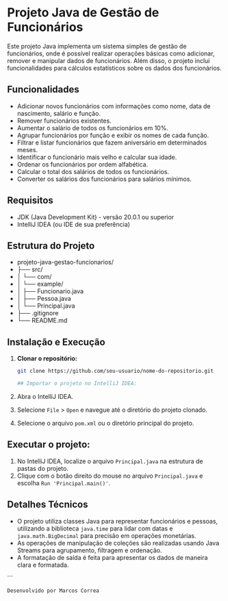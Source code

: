 # Projeto Java de Gestão de Funcionários

Este projeto Java implementa um sistema simples de gestão de funcionários, onde é possível realizar operações básicas como adicionar, remover e manipular dados de funcionários. Além disso, o projeto inclui funcionalidades para cálculos estatísticos sobre os dados dos funcionários.

## Funcionalidades

- Adicionar novos funcionários com informações como nome, data de nascimento, salário e função.
- Remover funcionários existentes.
- Aumentar o salário de todos os funcionários em 10%.
- Agrupar funcionários por função e exibir os nomes de cada função.
- Filtrar e listar funcionários que fazem aniversário em determinados meses.
- Identificar o funcionário mais velho e calcular sua idade.
- Ordenar os funcionários por ordem alfabética.
- Calcular o total dos salários de todos os funcionários.
- Converter os salários dos funcionários para salários mínimos.

## Requisitos

- JDK (Java Development Kit) - versão 20.0.1 ou superior
- IntelliJ IDEA (ou IDE de sua preferência)

## Estrutura do Projeto
 - projeto-java-gestao-funcionarios/
 - ├── src/
 - │ └── com/
 - │ └── example/
 - │ ├── Funcionario.java
 - │ ├── Pessoa.java
 - │ └── Principal.java
 - ├── .gitignore
 - └── README.md

## Instalação e Execução

1. **Clonar o repositório:**

   ```bash
   git clone https://github.com/seu-usuario/nome-do-repositorio.git

   ## Importar o projeto no IntelliJ IDEA:

1. Abra o IntelliJ IDEA.
2. Selecione `File` > `Open` e navegue até o diretório do projeto clonado.
3. Selecione o arquivo `pom.xml` ou o diretório principal do projeto.

## Executar o projeto:

1. No IntelliJ IDEA, localize o arquivo `Principal.java` na estrutura de pastas do projeto.
2. Clique com o botão direito do mouse no arquivo `Principal.java` e escolha `Run 'Principal.main()'`.

## Detalhes Técnicos

- O projeto utiliza classes Java para representar funcionários e pessoas, utilizando a biblioteca `java.time` para lidar com datas e `java.math.BigDecimal` para precisão em operações monetárias.
- As operações de manipulação de coleções são realizadas usando Java Streams para agrupamento, filtragem e ordenação.
- A formatação de saída é feita para apresentar os dados de maneira clara e formatada.

 ´´´
    
    Desenvolvido por Marcos Correa
